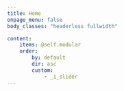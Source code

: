 ```yaml
---
title: Home
onpage_menu: false
body_classes: "headerless fullwidth"

content:
    items: @self.modular
    order:
        by: default
        dir: asc
        custom:
            - _1_slider
---
```



